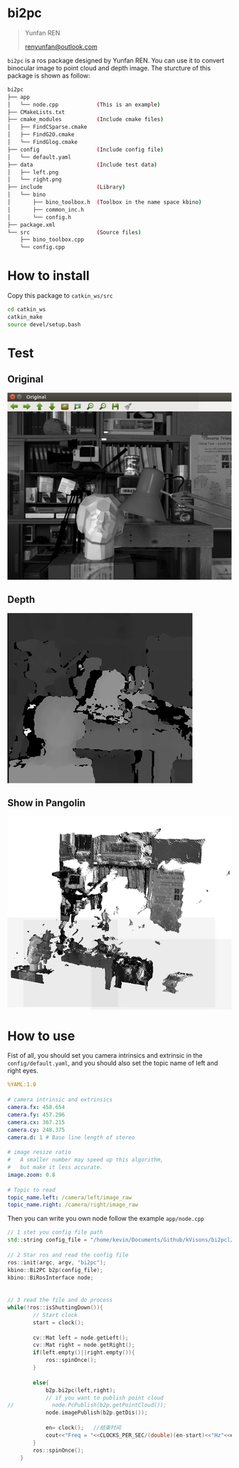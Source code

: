 # bi2pc

> Yunfan REN
>
> renyunfan@outlook.com

`bi2pc` is a ros package designed by Yunfan REN. You can use it to convert binocular image to point cloud and depth image. The sturcture of this package is shown as follow:

```bash
bi2pc
├── app
│   └── node.cpp			(This is an example)
├── CMakeLists.txt
├── cmake_modules			(Include cmake files)
│   ├── FindCSparse.cmake
│   ├── FindG2O.cmake
│   └── FindGlog.cmake
├── config					(Include config file)
│   └── default.yaml
├── data					(Include test data)
│   ├── left.png
│   └── right.png
├── include					(Library)
│   └── bino				
│       ├── bino_toolbox.h	(Toolbox in the name space kbino)
│       ├── common_inc.h
│       └── config.h
├── package.xml
└── src						(Source files)
    ├── bino_toolbox.cpp
    └── config.cpp

```

# How to install

Copy this package to `catkin_ws/src`

```bash
cd catkin_ws
catkin_make
source devel/setup.bash
```

# Test

## Original

![image-20200508103641322](README.assets/image-20200508103641322.png)

## Depth 

![image-20200508103707921](README.assets/image-20200508103707921.png)

## Show in Pangolin

![image-20200508104215146](README.assets/image-20200508104215146.png)

# How to use

Fist of all, you should set you camera intrinsics and extrinsic in the  `config/default.yaml`,  and you should also set the topic name of left and right eyes.

```yaml
%YAML:1.0

# camera intrinsic and extrinsics
camera.fx: 458.654
camera.fy: 457.296
camera.cx: 367.215
camera.cy: 248.375
camera.d: 1	# Base line length of stereo

# image resize ratio
#	A smaller number may speed up this algorithm,
#	but make it less accurate.
image.zoom: 0.8

# Topic to read
topic_name.left: /camera/left/image_raw
topic_name.right: /camera/right/image_raw
```

Then you can write you own node follow the example `app/node.cpp`

```cpp
// 1 stet you config file path
std::string config_file = "/home/kevin/Documents/Github/kVisons/bi2pcl/config/default.yaml";

// 2 Star ros and read the config file
ros::init(argc, argv, "bi2pc");
kbino::Bi2PC b2p(config_file);
kbino::BiRosInterface node;


// 3 read the file and do process
while(!ros::isShuttingDown()){
        // Start clock
        start = clock();

        cv::Mat left = node.getLeft();
        cv::Mat right = node.getRight();
        if(left.empty()||right.empty()){
            ros::spinOnce();
        }

        else{
            b2p.bi2pc(left,right);
            // if you want to publish point cloud
//            node.PcPublish(b2p.getPointCloud());
            node.imagePublish(b2p.getDis());

            en= clock();   //结束时间
            cout<<"Freq = "<<CLOCKS_PER_SEC/(double)(en-start)<<"Hz"<<endl;
        }
        ros::spinOnce();
    }
```




